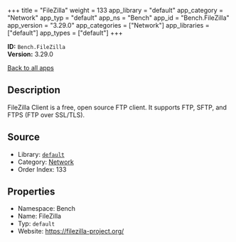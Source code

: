 ﻿+++
title = "FileZilla"
weight = 133
app_library = "default"
app_category = "Network"
app_typ = "default"
app_ns = "Bench"
app_id = "Bench.FileZilla"
app_version = "3.29.0"
app_categories = ["Network"]
app_libraries = ["default"]
app_types = ["default"]
+++

**ID:** `Bench.FileZilla`  
**Version:** 3.29.0  
<!--more-->

[Back to all apps](/apps/)

## Description
FileZilla Client is a free, open source FTP client. It supports FTP, SFTP, and FTPS (FTP over SSL/TLS).

## Source

* Library: [`default`](/app_libraries/default)
* Category: [Network](/app_categories/network)
* Order Index: 133

## Properties

* Namespace: Bench
* Name: FileZilla
* Typ: `default`
* Website: <https://filezilla-project.org/>


